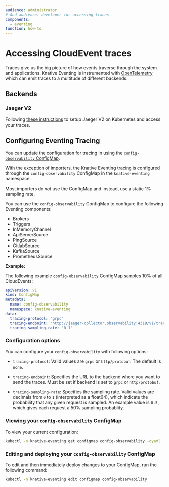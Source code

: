 ```yaml
---
audience: administrator
# And audience: developer for accessing traces
components:
  - eventing
function: how-to
---
```


# Accessing CloudEvent traces

Traces give us the big picture of how events traverse through the system and applications.
Knative Eventing is instrumented with [OpenTelemetry](https://opentelemetry.io/docs/what-is-opentelemetry/) which can emit traces to a multitude of different backends.

## Backends

### Jaeger V2

Following [these instructions](https://github.com/jaegertracing/jaeger-operator?tab=readme-ov-file#jaeger-v2-operator) to setup Jaeger V2 on Kubernetes and access your traces.

## Configuring Eventing Tracing

You can update the configuration for tracing in using the [`config-observability` ConfigMap](https://github.com/knative/eventing/blob/main/config/core/configmaps/observability.yaml).

With the exception of importers, the Knative Eventing tracing is configured through the
`config-observability` ConfigMap in the `knative-eventing` namespace.

Most importers do _not_ use the ConfigMap and instead, use a static 1% sampling rate.

You can use the `config-observability` ConfigMap to configure the following Eventing components:

 - Brokers
 - Triggers
 - InMemoryChannel
 - ApiServerSource
 - PingSource
 - GitlabSource
 - KafkaSource
 - PrometheusSource

**Example:**

The following example `config-observability` ConfigMap samples 10% of all CloudEvents:

```yaml
apiVersion: v1
kind: ConfigMap
metadata:
  name: config-observability
  namespace: knative-eventing
data:
  tracing-protocol: "grpc"
  tracing-endpoint: "http://jaeger-collector.observability:4318/v1/traces"
  tracing-sampling-rate: "0.1"
```

### Configuration options

You can configure your `config-observability` with following options:

 * `tracing-protocol`: Valid values are `grpc` or `http/protobuf`. The default is `none`.

 * `tracing-endpoint`: Specifies the URL to the backend where you want to send the traces.
   Must be set if backend is set to `grpc` or `http/protobuf`.

 * `tracing-sampling-rate`: Specifies the sampling rate. Valid values are decimals from `0` to `1`
   (interpreted as a float64), which indicate the probability that any given request is sampled.
   An example value is `0.5`, which gives each request a 50% sampling probablity.

### Viewing your `config-observability` ConfigMap

To view your current configuration:

```bash
kubectl -n knative-eventing get configmap config-observability -oyaml
```

### Editing and deploying your `config-observability` ConfigMap

To edit and then immediately deploy changes to your ConfigMap, run the following command:

```bash
kubectl -n knative-eventing edit configmap config-observability
```


<!--
TODO - Renable and redo the images when the following test is enabled again
       https://github.com/knative/eventing/blob/main/test/conformance/broker_tracing_test.go#L31

	t.Skip("needs to be reworked for OTel (eventing#8637)")

## Accessing traces 

To access the traces, you use either the Zipkin or Jaeger tool.

 - [Zipkin](../serving/observability/accessing-traces.md)

### Example

The following demonstrates how to trace requests in Knative Eventing with Zipkin, using the [`TestBrokerTracing`](https://github.com/knative/eventing/blob/main/test/conformance/broker_tracing_test.go) End-to-End test.

For this example, assume the following details:

- Everything happens in the `includes-incoming-trace-id-2qszn` namespace.
- The Broker is named `br`.
- There are two Triggers that are associated with the Broker:
    - `transformer` - Filters to only allow events whose type is `transformer`.
      Sends the event to the Kubernetes Service `transformer`, which will reply with an
      identical event, except the replied event's type will be `logger`.
    - `logger` - Filters to only allow events whose type is `logger`. Sends the event to
      the Kubernetes Service `logger`.
- An event is sent to the Broker with the type `transformer`, by the Pod named `sender`.

Given this scenario, the expected path and behavior of an event is as follows:

1. `sender` Pod sends the request to the Broker.
1. Go to the Broker's ingress Pod.
1. Go to the `imc-dispatcher` Channel (imc stands for InMemoryChannel).
1. Go to both Triggers.
    1. Go to the Broker's filter Pod for the Trigger `logger`. The Trigger's filter ignores this event.
    1. Go to the Broker's filter Pod for the Trigger `transformer`. The filter does pass, so it goes to the Kubernetes Service pointed at, also named `transformer`.
        1. `transformer` Pod replies with the modified event.
        1. Go to an InMemory dispatcher.
        1. Go to the Broker's ingress Pod.
        1. Go to the InMemory dispatcher.
        1. Go to both Triggers.
            1. Go to the Broker's filter Pod for the Trigger `transformer`. The Trigger's filter ignores the event.
            1. Go to the Broker's filter Pod for the Trigger `logger`. The filter passes.
                1. Go to the `logger` Pod. There is no reply.

This is a screenshot of the trace view in Zipkin. All the red letters have been added to the screenshot and correspond to the expectations earlier in this section:

![Annotated Trace](images/AnnotatedTrace.png)

This is the same screenshot without the annotations.

![Raw Trace](images/RawTrace.png)

If you are interested, here is the [raw JSON](data/2e571e6948ff981283825bb2bf51c87d.json) of the trace.

-->
